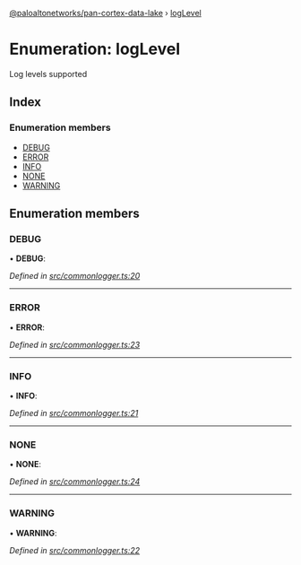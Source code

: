 [@paloaltonetworks/pan-cortex-data-lake](../README.md) › [logLevel](loglevel.md)

# Enumeration: logLevel

Log levels supported

## Index

### Enumeration members

* [DEBUG](loglevel.md#debug)
* [ERROR](loglevel.md#error)
* [INFO](loglevel.md#info)
* [NONE](loglevel.md#none)
* [WARNING](loglevel.md#warning)

## Enumeration members

###  DEBUG

• **DEBUG**:

*Defined in [src/commonlogger.ts:20](https://github.com/xhoms/pan-cortex-data-lake-nodejs/blob/master/src/commonlogger.ts#L20)*

___

###  ERROR

• **ERROR**:

*Defined in [src/commonlogger.ts:23](https://github.com/xhoms/pan-cortex-data-lake-nodejs/blob/master/src/commonlogger.ts#L23)*

___

###  INFO

• **INFO**:

*Defined in [src/commonlogger.ts:21](https://github.com/xhoms/pan-cortex-data-lake-nodejs/blob/master/src/commonlogger.ts#L21)*

___

###  NONE

• **NONE**:

*Defined in [src/commonlogger.ts:24](https://github.com/xhoms/pan-cortex-data-lake-nodejs/blob/master/src/commonlogger.ts#L24)*

___

###  WARNING

• **WARNING**:

*Defined in [src/commonlogger.ts:22](https://github.com/xhoms/pan-cortex-data-lake-nodejs/blob/master/src/commonlogger.ts#L22)*
